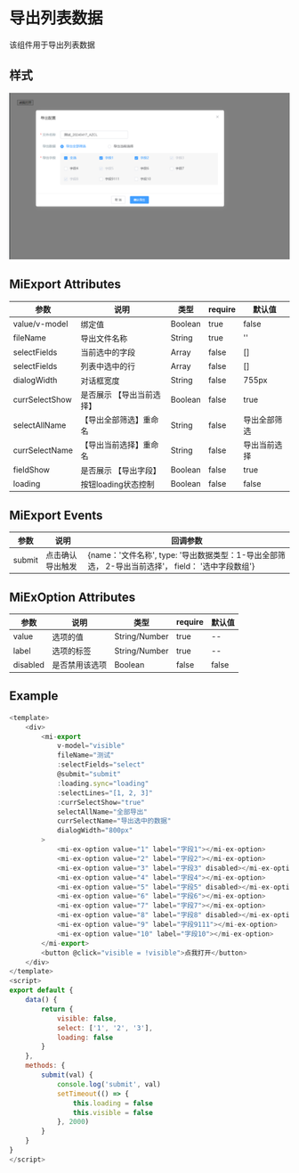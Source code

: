 # 导出列表数据

该组件用于导出列表数据

## 样式

![alt text](./image.png)

## MiExport Attributes

| 参数          | 说明           | 类型          | require | 默认值 |
| ------------- | -------------- | ------------- | ------- | ------ |
| value/v-model | 绑定值         | Boolean | true    | false     |
| fileName | 导出文件名称         | String | true    | ''     |
| selectFields       | 当前选中的字段     | Array       | false   | []  |
| selectFields   | 列表中选中的行 | Array        | false   | []     |
| dialogWidth         | 对话框宽度       | String        | false   | 755px  |
| currSelectShow          | 是否展示 【导出当前选择】 | Boolean         | false    | true     |
| selectAllName          | 【导出全部筛选】重命名 | String         | false    | 导出全部筛选     |
| currSelectName          |【导出当前选择】重命名 | String         | false    | 导出当前选择     |
| fieldShow          | 是否展示 【导出字段】 | Boolean         | false    | true     |
| loading          | 按钮loading状态控制 | Boolean         | false    | false     |

## MiExport Events

| 参数   | 说明                 | 回调参数     |
| ------ | -------------------- | ------------ |
| submit | 点击确认导出触发 | {name：'文件名称', type: '导出数据类型：1-导出全部筛选， 2-导出当前选择'， field： '选中字段数组'} |


## MiExOption Attributes

| 参数          | 说明           | 类型          | require | 默认值 |
| ------------- | -------------- | ------------- | ------- | ------ |
| value | 	选项的值         | String/Number | true    | --     |
| label | 选项的标签         | String/Number | true    | --     |
| disabled   | 是否禁用该选项 | Boolean         | false    | false     |

## Example

```JavaScript
<template>
    <div>
        <mi-export
            v-model="visible"
            fileName="测试"
            :selectFields="select"
            @submit="submit"
            :loading.sync="loading"
            :selectLines="[1, 2, 3]"
            :currSelectShow="true"
            selectAllName="全部导出"
            currSelectName="导出选中的数据"
            dialogWidth="800px"
        >
            <mi-ex-option value="1" label="字段1"></mi-ex-option>
            <mi-ex-option value="2" label="字段2"></mi-ex-option>
            <mi-ex-option value="3" label="字段3" disabled></mi-ex-option>
            <mi-ex-option value="4" label="字段4"></mi-ex-option>
            <mi-ex-option value="5" label="字段5" disabled></mi-ex-option>
            <mi-ex-option value="6" label="字段6"></mi-ex-option>
            <mi-ex-option value="7" label="字段7"></mi-ex-option>
            <mi-ex-option value="8" label="字段8" disabled></mi-ex-option>
            <mi-ex-option value="9" label="字段9111"></mi-ex-option>
            <mi-ex-option value="10" label="字段10"></mi-ex-option>
        </mi-export>
        <button @click="visible = !visible">点我打开</button>
    </div>
</template>
<script>
export default {
    data() {
        return {
            visible: false,
            select: ['1', '2', '3'],
            loading: false
        }
    },
    methods: {
        submit(val) {
            console.log('submit', val)
            setTimeout(() => {
                this.loading = false
                this.visible = false
            }, 2000)
        }
    }
}
</script>

```
